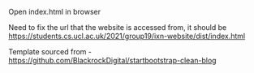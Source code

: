 Open index.html in browser

Need to fix the url that the website is accessed from, it should be https://students.cs.ucl.ac.uk/2021/group19/ixn-website/dist/index.html

Template sourced from - https://github.com/BlackrockDigital/startbootstrap-clean-blog
